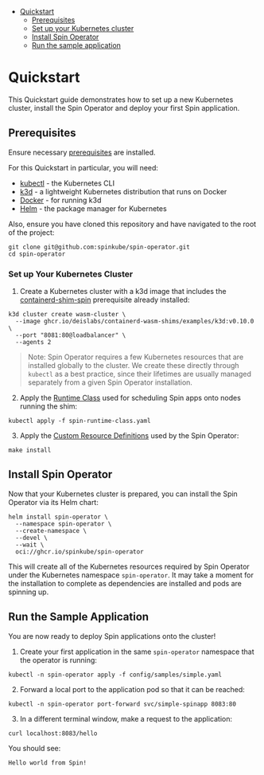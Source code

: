 - [Quickstart](#quickstart)
  - [Prerequisites](#prerequisites)
  - [Set up your Kubernetes cluster](#set-up-your-kubernetes-cluster)
  - [Install Spin Operator](#install-spin-operator)
  - [Run the sample application](#run-the-sample-application)

# Quickstart

This Quickstart guide demonstrates how to set up a new Kubernetes cluster, install the Spin Operator and deploy your first Spin application.

## Prerequisites

Ensure necessary [prerequisites](./prerequisites.md) are installed.

For this Quickstart in particular, you will need:

- [kubectl](./prerequisites.md#kubectl) - the Kubernetes CLI
- [k3d](./prerequisites.md#k3d) - a lightweight Kubernetes distribution that runs on Docker
- [Docker](./prerequisites.md#docker) - for running k3d
- [Helm](./prerequisites.md#helm) - the package manager for Kubernetes

<!-- NOTE: remove this prerequisite when the runtime-class and CRDs can be applied from their release artifacts, i.e. when repo and release are public -->

Also, ensure you have cloned this repository and have navigated to the root of the project:

```
git clone git@github.com:spinkube/spin-operator.git
cd spin-operator
```

### Set up Your Kubernetes Cluster

1. Create a Kubernetes cluster with a k3d image that includes the [containerd-shim-spin](https://github.com/spinkube/containerd-shim-spin) prerequisite already installed:

<!-- TODO: update below with ghcr.io/spinkube/containerd-shim-spin/examples/k3d:<tag> -->

```
k3d cluster create wasm-cluster \
  --image ghcr.io/deislabs/containerd-wasm-shims/examples/k3d:v0.10.0 \
  --port "8081:80@loadbalancer" \
  --agents 2
```

> Note: Spin Operator requires a few Kubernetes resources that are installed globally to the cluster. We create these directly through `kubectl` as a best practice, since their lifetimes are usually managed separately from a given Spin Operator installation.

2. Apply the [Runtime Class](../../spin-runtime-class.yaml) used for scheduling Spin apps onto nodes running the shim:

<!-- TODO: replace with e.g. 'kubectl apply -f https://github.com/spinkube/spin-operator/releases/download/v0.1.0-rc.1/spin-operator.runtime-class.yaml' -->

```
kubectl apply -f spin-runtime-class.yaml
```

3. Apply the [Custom Resource Definitions](./glossary-of-terms.md#custom-resource-definition-crd) used by the Spin Operator:

<!-- TODO: replace with e.g. 'kubectl apply -f https://github.com/spinkube/spin-operator/releases/download/v0.1.0-rc.1/spin-operator.crds.yaml' -->

```
make install
```

## Install Spin Operator

Now that your Kubernetes cluster is prepared, you can install the Spin Operator via its Helm chart:

<!-- TODO: remove '--devel' flag once we have our first non-prerelease chart available, e.g. when v0.1.0 of this project is out -->

```
helm install spin-operator \
  --namespace spin-operator \
  --create-namespace \
  --devel \
  --wait \
  oci://ghcr.io/spinkube/spin-operator
```

This will create all of the Kubernetes resources required by Spin Operator under the Kubernetes namespace `spin-operator`. It may take a moment for the installation to complete as dependencies are installed and pods are spinning up.

## Run the Sample Application

You are now ready to deploy Spin applications onto the cluster!

<!-- TODO: if/when we have the option and if we wanted to, we could mention that the kwasm operator isn't needed when using k3d, as the containerd-shim-spin is already present. Installation could be skipped via --set kwasm-operator.enabled=false -->

1. Create your first application in the same `spin-operator` namespace that the operator is running:

<!-- Note: the default 'containerd-shim-spin' SpinAppExecutor CR needs to be present on the cluster before apps using this default can run. However, as of writing, it is a namespaced resource. As such, apps can only be deployed in the same namespace(s) that the CR is present. -->

```
kubectl -n spin-operator apply -f config/samples/simple.yaml
```

<!-- TODO: Use spin-k8s-plugin here? -->

2. Forward a local port to the application pod so that it can be reached:

```
kubectl -n spin-operator port-forward svc/simple-spinapp 8083:80
```

3. In a different terminal window, make a request to the application:

```
curl localhost:8083/hello
```

You should see:

```bash
Hello world from Spin!
```

<!-- TODO: guide the reader to the next relevant documentation section -->
